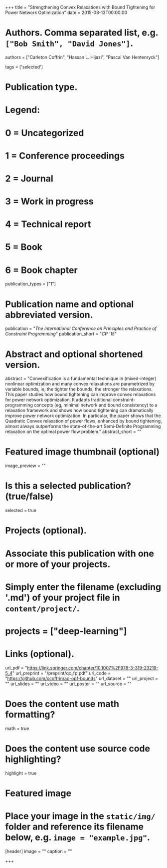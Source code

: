 +++
title = "Strengthening Convex Relaxations with Bound Tightening for Power Network Optimization"
date = 2015-08-13T00:00:00

# Authors. Comma separated list, e.g. `["Bob Smith", "David Jones"]`.
authors = ["Carleton Coffrin", "Hassan L. Hijazi", "Pascal Van Hentenryck"]

tags = ['selected']

# Publication type.
# Legend:
# 0 = Uncategorized
# 1 = Conference proceedings
# 2 = Journal
# 3 = Work in progress
# 4 = Technical report
# 5 = Book
# 6 = Book chapter
publication_types = ["1"]

# Publication name and optional abbreviated version.
publication = "*The International Conference on Principles and Practice of Constraint Programming*"
publication_short = "*CP '15*"

# Abstract and optional shortened version.
abstract = "Convexification is a fundamental technique in (mixed-integer) nonlinear optimization and many convex relaxations are parametrized by variable bounds, ie, the tighter the bounds, the stronger the relaxations. This paper studies how bound tightening can improve convex relaxations for power network optimization. It adapts traditional constraint-programming concepts (eg, minimal network and bound consistency) to a relaxation framework and shows how bound tightening can dramatically improve power network optimization. In particular, the paper shows that the Quadratic Convex relaxation of power flows, enhanced by bound tightening, almost always outperforms the state-of-the-art Semi-Definite Programming relaxation on the optimal power flow problem."
abstract_short = ""

# Featured image thumbnail (optional)
image_preview = ""

# Is this a selected publication? (true/false)
selected = true

# Projects (optional).
#   Associate this publication with one or more of your projects.
#   Simply enter the filename (excluding '.md') of your project file in `content/project/`.
# projects = ["deep-learning"]

# Links (optional).
url_pdf = "https://link.springer.com/chapter/10.1007%2F978-3-319-23219-5_4"
url_preprint = "/preprint/qc_fp.pdf"
url_code = "https://github.com/ccoffrin/ac-opf-bounds"
url_dataset = ""
url_project = ""
url_slides = ""
url_video = ""
url_poster = ""
url_source = ""

# Does the content use math formatting?
math = true

# Does the content use source code highlighting?
highlight = true

# Featured image
# Place your image in the `static/img/` folder and reference its filename below, e.g. `image = "example.jpg"`.
[header]
image = ""
caption = ""

+++

